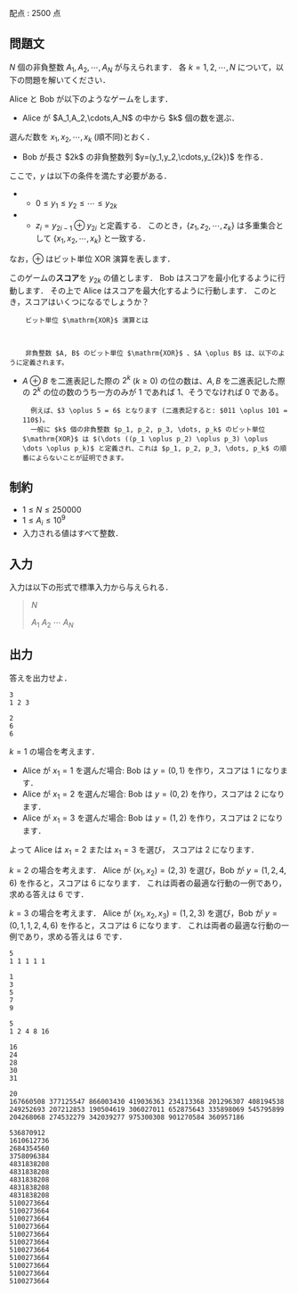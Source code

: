 配点 : $2500$ 点

## 問題文

$N$ 個の非負整数 $A_1,A_2,\cdots,A_N$ が与えられます．
各 $k=1,2,\cdots,N$ について，以下の問題を解いてください．

Alice と Bob が以下のようなゲームをします．

- <p>Alice が $A_1,A_2,\cdots,A_N$ の中から $k$ 個の数を選ぶ．
選んだ数を $x_1,x_2,\cdots,x_k$ (順不同)とおく．</p>
- <p>Bob が長さ $2k$ の非負整数列 $y=(y_1,y_2,\cdots,y_{2k})$ を作る．
ここで，$y$ は以下の条件を満たす必要がある．</p>
-   - $0 \leq y_1 \leq y_2 \leq \cdots \leq y_{2k}$
-   - $z_i=y_{2i-1} \oplus y_{2i}$ と定義する．
このとき，$\{z_1,z_2,\cdots,z_k\}$ は多重集合として $\{x_1,x_2,\cdots,x_k\}$ と一致する．

なお，$\oplus$ はビット単位 $\mathrm{XOR}$ 演算を表します．

このゲームの**スコア**を $y_{2k}$ の値とします．
Bob はスコアを最小化するように行動します．
その上で Alice はスコアを最大化するように行動します．
このとき，スコアはいくつになるでしょうか？

    
        ビット単位 $\mathrm{XOR}$ 演算とは
    
    

        非負整数 $A, B$ のビット単位 $\mathrm{XOR}$ 、$A \oplus B$ は、以下のように定義されます。
        

- $A \oplus B$ を二進表記した際の $2^k$ ($k \geq 0$) の位の数は、$A, B$ を二進表記した際の $2^k$ の位の数のうち一方のみが $1$ であれば $1$、そうでなければ $0$ である。

        例えば、$3 \oplus 5 = 6$ となります (二進表記すると: $011 \oplus 101 = 110$)。  
        一般に $k$ 個の非負整数 $p_1, p_2, p_3, \dots, p_k$ のビット単位 $\mathrm{XOR}$ は $(\dots ((p_1 \oplus p_2) \oplus p_3) \oplus \dots \oplus p_k)$ と定義され、これは $p_1, p_2, p_3, \dots, p_k$ の順番によらないことが証明できます。  
    

## 制約

- $1 \leq N \leq 250000$
- $1 \leq A_i \leq 10^9$
- 入力される値はすべて整数．

## 入力

入力は以下の形式で標準入力から与えられる．

> $N$
> 
> $A_1$ $A_2$ $\cdots$ $A_N$

## 出力

答えを出力せよ．

```input1
3
1 2 3
```

```output1
2
6
6
```

$k=1$ の場合を考えます．

- Alice が $x_1=1$ を選んだ場合: Bob は $y=(0,1)$ を作り，スコアは $1$ になります．
- Alice が $x_1=2$ を選んだ場合: Bob は $y=(0,2)$ を作り，スコアは $2$ になります．
- Alice が $x_1=3$ を選んだ場合: Bob は $y=(1,2)$ を作り，スコアは $2$ になります．

よって Alice は $x_1=2$ または $x_1=3$ を選び， スコアは $2$ になります．

$k=2$ の場合を考えます．
Alice が $(x_1,x_2)=(2,3)$ を選び，Bob が $y=(1,2,4,6)$ を作ると，スコアは $6$ になります．
これは両者の最適な行動の一例であり，求める答えは $6$ です．

$k=3$ の場合を考えます．
Alice が $(x_1,x_2,x_3)=(1,2,3)$ を選び，Bob が $y=(0,1,1,2,4,6)$ を作ると，スコアは $6$ になります．
これは両者の最適な行動の一例であり，求める答えは $6$ です．

```input2
5
1 1 1 1 1
```

```output2
1
3
5
7
9
```

```input3
5
1 2 4 8 16
```

```output3
16
24
28
30
31
```

```input4
20
167660508 377125547 866003430 419036363 234113368 201296307 408194538 249252693 207212853 190504619 306027011 652875643 335898069 545795899 204268068 274532279 342039277 975300308 901270584 360957186
```

```output4
536870912
1610612736
2684354560
3758096384
4831838208
4831838208
4831838208
4831838208
4831838208
5100273664
5100273664
5100273664
5100273664
5100273664
5100273664
5100273664
5100273664
5100273664
5100273664
5100273664
```